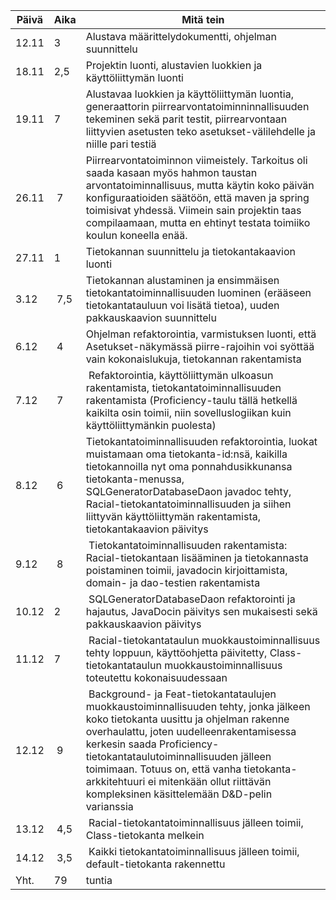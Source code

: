 Päivä | Aika | Mitä tein
----- | ---- | ---------
12.11 | 3    | Alustava määrittelydokumentti, ohjelman suunnittelu
18.11 | 2,5  | Projektin luonti, alustavien luokkien ja käyttöliittymän luonti
19.11 | 7    | Alustavaa luokkien ja käyttöliittymän luontia, generaattorin piirrearvontatoiminninnallisuuden tekeminen sekä parit testit, piirrearvontaan liittyvien asetusten teko asetukset-välilehdelle ja niille pari testiä
26.11 | 7    |Piirrearvontatoiminnon viimeistely. Tarkoitus oli saada kasaan myös hahmon taustan arvontatoiminnallisuus, mutta käytin koko päivän konfiguraatioiden säätöön, että maven ja spring toimisivat yhdessä. Viimein sain projektin taas compilaamaan, mutta en ehtinyt testata toimiiko koulun koneella enää.
27.11 | 1    | Tietokannan suunnittelu ja tietokantakaavion luonti
3.12  | 7,5    | Tietokannan alustaminen ja ensimmäisen tietokantatoiminnallisuuden luominen (erääseen tietokantatauluun voi lisätä tietoa), uuden pakkauskaavion suunnittelu
6.12  | 4    | Ohjelman refaktorointia, varmistuksen luonti, että Asetukset-näkymässä piirre-rajoihin voi syöttää vain kokonaislukuja, tietokannan rakentamista
7.12  | 7    | Refaktorointia, käyttöliittymän ulkoasun rakentamista, tietokantatoiminnallisuuden rakentamista (Proficiency-taulu tällä hetkellä kaikilta osin toimii, niin sovelluslogiikan kuin käyttöliittymänkin puolesta)
8.12  | 6    | Tietokantatoiminnallisuuden refaktorointia, luokat muistamaan oma tietokanta-id:nsä, kaikilla tietokannoilla nyt oma ponnahdusikkunansa tietokanta-menussa, SQLGeneratorDatabaseDaon javadoc tehty, Racial-tietokantatoiminnallisuuden ja siihen liittyvän käyttöliittymän rakentamista, tietokantakaavion päivitys
9.12  | 8    | Tietokantatoiminnallisuuden rakentamista: Racial-tietokantaan lisääminen ja tietokannasta poistaminen toimii, javadocin kirjoittamista, domain- ja dao-testien rakentamista
10.12 | 2    | SQLGeneratorDatabaseDaon refaktorointi ja hajautus, JavaDocin päivitys sen mukaisesti sekä pakkauskaavion päivitys
11.12 | 7    | Racial-tietokantataulun muokkaustoiminnallisuus tehty loppuun, käyttöohjetta päivitetty, Class-tietokantataulun muokkaustoiminnallisuus toteutettu kokonaisuudessaan
12.12 | 9    | Background- ja Feat-tietokantataulujen muokkaustoiminnallisuuden tehty, jonka jälkeen koko tietokanta uusittu ja ohjelman rakenne overhaulattu, joten uudelleenrakentamisessa kerkesin saada Proficiency-tietokantataulutoiminnallisuuden jälleen toimimaan. Totuus on, että vanha tietokanta-arkkitehtuuri ei mitenkään ollut riittävän kompleksinen käsittelemään D&D-pelin varianssia
13.12 | 4,5  | Racial-tietokantatoiminnallisuus jälleen toimii, Class-tietokanta melkein
14.12 | 3,5  | Kaikki tietokantatoiminnallisuus jälleen toimii, default-tietokanta rakennettu
Yht.  | 79   |  tuntia
